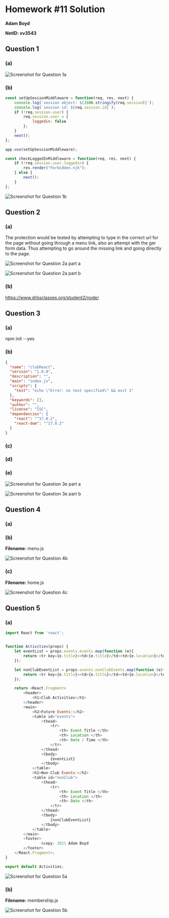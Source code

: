 # Homework #11 Solution

**Adam Boyd**

**NetID: xv3543**

## Question 1

### (a)

![Screenshot for Question 1a](/images/HW111a.JPG)

### (b)

```javascript
const setUpSessionMiddleware = function(req, res, next) {
    console.log(`session object: ${JSON.stringify(req.session)}`);
    console.log(`session id: ${req.session.id}`);
    if (!req.session.user) {
        req.session.user = {
            loggedin: false
        };
    }
    next();
};

app.use(setUpSessionMiddleware);

const checkLoggedInMiddleware = function(req, res, next) {
    if (!req.session.user.loggedin) {
        res.render("Forbidden.njk");
    } else {
        next();
    }
};
```

![Screenshot for Question 1b](/images/HW111b.JPG)

## Question 2

### (a)

The protection would be tested by attempting to type in the correct url for the page without going through a menu link, also an attempt with the ger form data. Thus attempting to go around the missing link and going directly to the page.

![Screenshot for Question 2a part a](/images/HW112aa.JPG)

![Screenshot for Question 2a part b](/images/HW112ab.JPG)

### (b)

<https://www.drbsclasses.org/student2/node/>

## Question 3

### (a)

npm init --yes

### (b)

```json
{
  "name": "clubReact",
  "version": "1.0.0",
  "description": "",
  "main": "index.js",
  "scripts": {
    "test": "echo \"Error: no test specified\" && exit 1"
  },
  "keywords": [],
  "author": "",
  "license": "ISC",
  "dependencies": {
    "react": "^17.0.2",
    "react-dom": "^17.0.2"
  }
}
```

### (c)

### (d)

### (e)

![Screenshot for Question 3e part a](/images/HW113ea.JPG)

![Screenshot for Question 3e part b](/images/HW113eb.JPG)

## Question 4

### (a)

### (b)

**Filename:** menu.js

![Screenshot for Question 4b](/images/HW114b.JPG)

### (c)

**Filename:** home.js

![Screenshot for Question 4c](/images/HW114c.JPG)

## Question 5

### (a)

```javascript
import React from 'react';


function Activities(props) {
    let eventList = props.events.events.map(function (e){
        return <tr key={e.title}><td>{e.title}</td><td>{e.location}</td><td>{e.dateTime}</td></tr>;
    });

    let nonClubEventList = props.events.nonClubEvents.map(function (e){
        return <tr key={e.title}><td>{e.title}</td><td>{e.location}</td><td>{e.date}</td></tr>;
    });

    return <React.Fragment>
        <header>
            <h1>Club Activities</h1>
        </header>
        <main>
            <h2>Future Events:</h2>
            <table id="events">
                <thead>
                    <tr>
                        <th> Event Title </th>
                        <th> Location </th>
                        <th> Date / Time </th>
                    </tr>
                </thead>
                <tbody>
                    {eventList}
                </tbody>
            </table>
            <h2>Non-Club Events:</h2>
            <table id="nonClub">
                <thead>
                    <tr>
                        <th> Event Title </th>
                        <th> Location </th>
                        <th> Date </th>
                    </tr>
                </thead>
                <tbody>
                    {nonClubEventList}
                </tbody>
            </table>
        </main>
        <footer>
                &copy; 2021 Adam Boyd
        </footer>
    </React.Fragment>;
}

export default Activities;
```

![Screenshot for Question 5a](/images/HW115a.JPG)

### (b)

**Filename:** membership.js

![Screenshot for Question 5b](/images/HW115b.JPG)